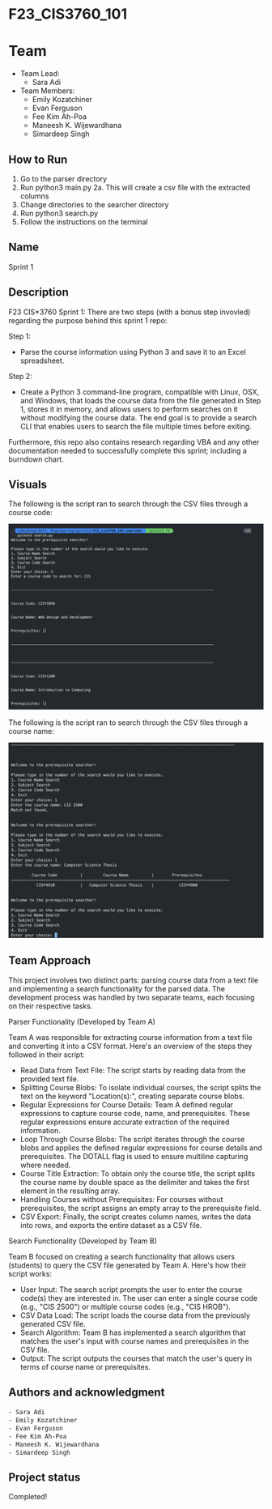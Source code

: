 # F23_CIS3760_101
# Team

- Team Lead: 
    - Sara Adi
- Team Members:
    - Emily Kozatchiner
    - Evan Ferguson
    - Fee Kim Ah-Poa
    - Maneesh K. Wijewardhana
    - Simardeep Singh

## How to Run
1. Go to the parser directory
2. Run python3 main.py
    2a. This will create a csv file with the extracted columns
3. Change directories to the searcher directory
4. Run python3 search.py
5. Follow the instructions on the terminal

## Name
Sprint 1 

## Description
F23 CIS*3760 Sprint 1:
There are two steps (with a bonus step invovled) regarding the purpose behind this sprint 1 repo:

Step 1:
- Parse the course information using Python 3 and save it to an Excel spreadsheet.

Step 2:
- Create a Python 3 command-line program, compatible with Linux, OSX, and Windows, that loads the course data from the file generated in Step 1, stores it in memory, and allows users to perform searches on it without modifying the course data. The end goal is to provide a search CLI that enables users to search the file multiple times before exiting. 

Furthermore, this repo also contains research regarding VBA and any other documentation needed to successfully complete this sprint; including a burndown chart.

## Visuals

The following is the script ran to search through the CSV files through a course code:

![run1](Photos/courseCodeSearch.png)


The following is the script ran to search through the CSV files through a course name:

![run2](Photos/courseNameSearch.png)
## Team Approach
This project involves two distinct parts: parsing course data from a text file and implementing a search functionality for the parsed data. The development process was handled by two separate teams, each focusing on their respective tasks.

Parser Functionality (Developed by Team A)

Team A was responsible for extracting course information from a text file and converting it into a CSV format. Here's an overview of the steps they followed in their script:

- Read Data from Text File: The script starts by reading data from the provided text file.
- Splitting Course Blobs: To isolate individual courses, the script splits the text on the keyword "Location(s):", creating separate course blobs.
- Regular Expressions for Course Details: Team A defined regular expressions to capture course code, name, and prerequisites. These regular expressions ensure accurate extraction of the required information.
- Loop Through Course Blobs: The script iterates through the course blobs and applies the defined regular expressions for course details and prerequisites. The DOTALL flag is used to ensure multiline capturing where needed.
- Course Title Extraction: To obtain only the course title, the script splits the course name by double space as the delimiter and takes the first element in the resulting array.
- Handling Courses without Prerequisites: For courses without prerequisites, the script assigns an empty array to the prerequisite field.
- CSV Export: Finally, the script creates column names, writes the data into rows, and exports the entire dataset as a CSV file.



Search Functionality (Developed by Team B)

Team B focused on creating a search functionality that allows users (students) to query the CSV file generated by Team A. Here's how their script works:

- User Input: The search script prompts the user to enter the course code(s) they are interested in. The user can enter a single course code (e.g., "CIS 2500") or multiple course codes (e.g., "CIS HROB").
- CSV Data Load: The script loads the course data from the previously generated CSV file.
- Search Algorithm: Team B has implemented a search algorithm that matches the user's input with course names and prerequisites in the CSV file.
- Output: The script outputs the courses that match the user's query in terms of course name or prerequisites.
## Authors and acknowledgment
    - Sara Adi
    - Emily Kozatchiner
    - Evan Ferguson
    - Fee Kim Ah-Poa
    - Maneesh K. Wijewardhana
    - Simardeep Singh


## Project status
Completed!
